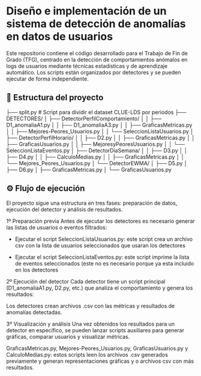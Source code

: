 # Diseño e implementación de un sistema de detección de anomalías en datos de usuarios

Este repositorio contiene el código desarrollado para el Trabajo de Fin de Grado (TFG), centrado en la detección de comportamientos anómalos en logs de usuarios mediante técnicas estadísticas y de aprendizaje automático. Los scripts están organizados por detectores y se pueden ejecutar de forma independiente.

## 📁 Estructura del proyecto
├── split.py                        # Script para dividir el dataset CLUE-LDS por periodos
├── DETECTORES/
│   ├── DetectorPerfilComportamiento/
│   │   ├── D1_anomaliaA1.py
│   │   ├── D1_anomaliaA3.py
│   │   ├── GraficasMetricas.py
│   │   ├── Mejores-Peores_Usuarios.py
│   │   └── SeleccionListaUsuarios.py
│   ├── DetectorPerfilHorario/
│   │   ├── D2.py
│   │   ├── GraficasMetricas.py
│   │   ├── GraficasUsuarios.py
│   │   ├── MejoresyPeoresUsuarios.py
│   │   └── SeleccionListaEventos.py
│   ├── DetectorDiaSemana/
│   │   ├── D3.py
│   │   ├── D4.py
│   │   ├── CalculoMedias.py
│   │   ├── GraficasMetricas.py
│   │   └── Mejores_Peores_Usuarios.py
│   └── DetectorEWMA/
│       ├── D5.py
│       ├── D6.py
│       ├── GraficasMetricas.py
│       └── GraficasUsuarios.py




## ⚙️ Flujo de ejecución
El proyecto sigue una estructura en tres fases: preparación de datos, ejecución del detector y análisis de resultados.

1️º Preparación previa
Antes de ejecutar los detectores es necesario generar las listas de usuarios o eventos filtrados:

- Ejecutar el script SeleccionListaUsuarios.py: este script crea un archivo csv con la lista de usuarios seleccionados que usaran los detectores

- Ejecutar el script SeleccionListaEventos.py: este script imprime la lista de eventos seleccionados (este no es necesario porque ya esta incluido en los detectores

2º Ejecución del detector
Cada detector tiene un script principal (D1_anomaliaA1.py, D2.py, etc.) que analiza el comportamiento y genera los resultados:

Los detectores crean archivos .csv con las métricas y resultados de anomalías detectadas.

3º Visualización y análisis
Una vez obtenidos los resultados para un detector en específico, se pueden lanzar scripts auxiliares para generar gráficas, comparar usuarios y visualizar métricas.

GraficasMetricas.py, Mejores-Peores_Usuarios.py, GraficasUsuarios.py y CalculoMedias.py: estos scripts leen los archivos .csv generados previamente y generan representaciones gráficas y o archivos csv con más resultados.

